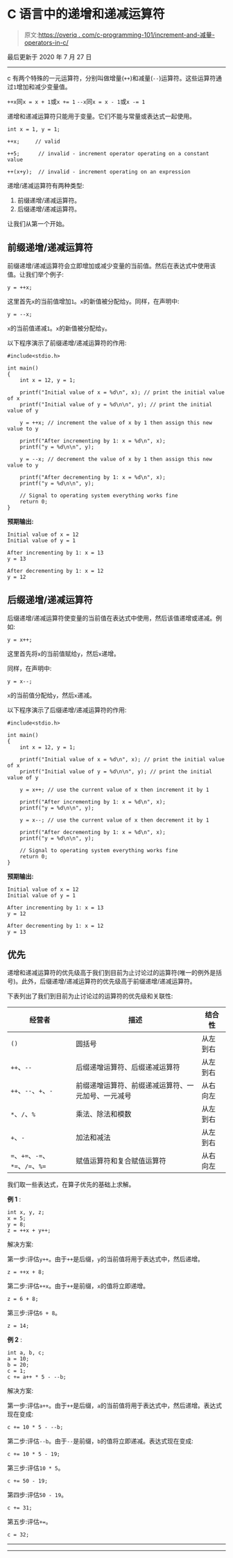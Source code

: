 # C 语言中的递增和递减运算符

> 原文:[https://overiq . com/c-programming-101/increment-and-减量-operators-in-c/](https://overiq.com/c-programming-101/increment-and-decrement-operators-in-c/)

最后更新于 2020 年 7 月 27 日

* * *

c 有两个特殊的一元运算符，分别叫做增量(`++`)和减量(`--`)运算符。这些运算符通过`1`增加和减少变量值。

`++x`同`x = x + 1`或`x += 1`
`--x`同`x = x - 1`或`x -= 1`

递增和递减运算符只能用于变量。它们不能与常量或表达式一起使用。

```
int x = 1, y = 1;

++x;     // valid

++5;      // invalid - increment operator operating on a constant value

++(x+y);  // invalid - increment operating on an expression

```

递增/递减运算符有两种类型:

1.  前缀递增/递减运算符。
2.  后缀递增/递减运算符。

让我们从第一个开始。

## 前缀递增/递减运算符

前缀递增/递减运算符会立即增加或减少变量的当前值。然后在表达式中使用该值。让我们举个例子:

```
y = ++x;

```

这里首先`x`的当前值增加`1`。`x`的新值被分配给`y`。同样，在声明中:

```
y = --x;

```

`x`的当前值递减`1`。`x`的新值被分配给`y`。

以下程序演示了前缀递增/递减运算符的作用:

```
#include<stdio.h>

int main()
{
    int x = 12, y = 1;

    printf("Initial value of x = %d\n", x); // print the initial value of x
    printf("Initial value of y = %d\n\n", y); // print the initial value of y

    y = ++x; // increment the value of x by 1 then assign this new value to y

    printf("After incrementing by 1: x = %d\n", x);
    printf("y = %d\n\n", y);

    y = --x; // decrement the value of x by 1 then assign this new value to y

    printf("After decrementing by 1: x = %d\n", x);
    printf("y = %d\n\n", y);

    // Signal to operating system everything works fine
    return 0;
}

```

**预期输出:**

```
Initial value of x = 12
Initial value of y = 1

After incrementing by 1: x = 13
y = 13

After decrementing by 1: x = 12
y = 12

```

## 后缀递增/递减运算符

后缀递增/递减运算符使变量的当前值在表达式中使用，然后该值递增或递减。例如:

```
y = x++;

```

这里首先将`x`的当前值赋给`y`，然后`x`递增。

同样，在声明中:

```
y = x--;

```

`x`的当前值分配给`y`，然后`x`递减。

以下程序演示了后缀递增/递减运算符的作用:

```
#include<stdio.h>

int main()
{
    int x = 12, y = 1;

    printf("Initial value of x = %d\n", x); // print the initial value of x
    printf("Initial value of y = %d\n\n", y); // print the initial value of y

    y = x++; // use the current value of x then increment it by 1

    printf("After incrementing by 1: x = %d\n", x);
    printf("y = %d\n\n", y);

    y = x--; // use the current value of x then decrement it by 1

    printf("After decrementing by 1: x = %d\n", x);
    printf("y = %d\n\n", y);

    // Signal to operating system everything works fine
    return 0;
}

```

**预期输出:**

```
Initial value of x = 12
Initial value of y = 1

After incrementing by 1: x = 13
y = 12

After decrementing by 1: x = 12
y = 13

```

## 优先

递增和递减运算符的优先级高于我们到目前为止讨论过的运算符(唯一的例外是括号)。此外，后缀递增/递减运算符的优先级高于前缀递增/递减运算符。

下表列出了我们到目前为止讨论过的运算符的优先级和关联性:

| 经营者 | 描述 | 结合性 |
| --- | --- | --- |
| `()` | 圆括号 | 从左到右 |
| `++`、`--` | 后缀递增运算符、后缀递减运算符 | 从左到右 |
| `++`、`--`、`+`、`-` | 前缀递增运算符、前缀递减运算符、一元加号、一元减号 | 从右向左 |
| `*`、`/`、`%` | 乘法、除法和模数 | 从左到右 |
| `+`、`-` | 加法和减法 | 从左到右 |
| `=`、`+=`、`-=`、`*=`、`/=`、`%=` | 赋值运算符和复合赋值运算符 | 从右向左 |

我们取一些表达式，在算子优先的基础上求解。

**例 1** :

```
int x, y, z;
x = 5;
y = 8;
z = ++x + y++;

```

解决方案:

第一步:评估`y++`。由于`++`是后缀，`y`的当前值将用于表达式中，然后递增。

```
z = ++x + 8;

```

第二步:评估`++x`。由于`++`是前缀，`x`的值将立即递增。

```
z = 6 + 8;

```

第三步:评估`6 + 8`。

```
z = 14;

```

**例 2** :

```
int a, b, c;
a = 10;
b = 20;
c = 1;
c += a++ * 5 - --b;

```

解决方案:

第一步:评估`a++`。由于`++`是后缀，`a`的当前值将用于表达式中，然后递增。表达式现在变成:

```
c += 10 * 5 - --b;

```

第二步:评估`--b`。由于`--`是前缀，`b`的值将立即递减。表达式现在变成:

```
c += 10 * 5 - 19;

```

第三步:评估`10 * 5`。

```
c += 50 - 19;

```

第四步:评估`50 - 19`。

```
c += 31;

```

第五步:评估`+=`。

```
c = 32;

```

* * *

* * *